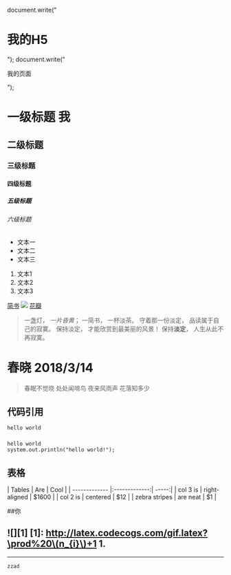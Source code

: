 document.write("<h1>我的H5</h1>");
document.write("<p>我的页面</p>");
# 一级标题	我
## 二级标题	
### 三级标题
#### 四级标题
##### 五级标题
###### 六级标题
- 文本一
- 文本二
- 文本三
1. 文本1
2. 文本2
3. 文本3

[简书](http://www.jianshu.com)
![](http://img.hb.aicdn.com/f7d9eae49f937c18c7b6b2e1b85e660e7f622f9a12a87b-jFMlEC_fw658)
[花瓣](http://huaban.com/pins/1007721517/)
> 一盏灯， *一片昏黄*； 一简书， 一杯淡茶。 守着那一份淡定， 品读属于自己的寂寞。 保持淡定， 才能欣赏到最美丽的风景！ 保持**淡定**， 人生从此不再寂寞。
# 春晓 2018/3/14 
> 春眠不觉晓
> 处处闻啼鸟 
> 夜来风雨声 
> 花落知多少
## 代码引用
`hello world`
###
```
hello world
system.out.println("hello world!");
```
## 表格
<p>
| Tables        | Are           | Cool  |
| ------------- |:-------------:| -----:|
| col 3 is      | right-aligned | $1600 |
| col 2 is      | centered      |   $12 |
| zebra stripes | are neat      |    $1 |

##你

![][1]
[1]: http://latex.codecogs.com/gif.latex?\prod%20\(n_{i}\)+1
1. 
- 

----------
    zzad 

